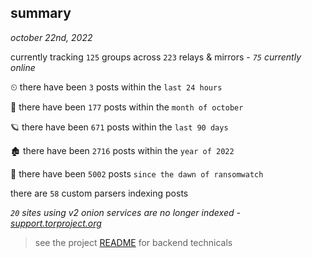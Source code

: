 
## summary
_october 22nd, 2022_

currently tracking `125` groups across `223` relays & mirrors - _`75` currently online_

⏲ there have been `3` posts within the `last 24 hours`

🦈 there have been `177` posts within the `month of october`

🪐 there have been `671` posts within the `last 90 days`

🏚 there have been `2716` posts within the `year of 2022`

🦕 there have been `5002` posts `since the dawn of ransomwatch`

there are `58` custom parsers indexing posts

_`20` sites using v2 onion services are no longer indexed - [support.torproject.org](https://support.torproject.org/onionservices/v2-deprecation/)_

> see the project [README](https://github.com/joshhighet/ransomwatch#ransomwatch--) for backend technicals
